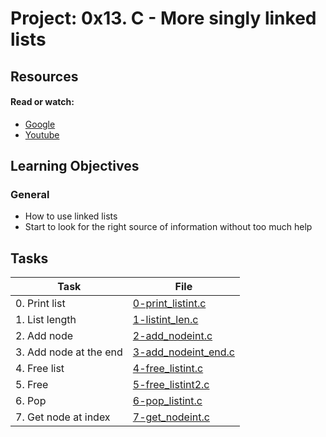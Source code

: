 # Project: 0x13. C - More singly linked lists

## Resources

#### Read or watch:

* [Google](https://intranet.alxswe.com/rltoken/2-7-eVuWcPutbXf6YZZgiA)
* [Youtube](https://intranet.alxswe.com/rltoken/wVWwl86ufLMsXeAigpxllg)
## Learning Objectives

### General

* How to use linked lists
* Start to look for the right source of information without too much help
## Tasks

| Task | File |
| ---- | ---- |
| 0. Print list | [0-print_listint.c](./0-print_listint.c) |
| 1. List length | [1-listint_len.c](./1-listint_len.c) |
| 2. Add node | [2-add_nodeint.c](./2-add_nodeint.c) |
| 3. Add node at the end | [3-add_nodeint_end.c](./3-add_nodeint_end.c) |
| 4. Free list | [4-free_listint.c](./4-free_listint.c) |
| 5. Free | [5-free_listint2.c](./5-free_listint2.c) |
| 6. Pop | [6-pop_listint.c](./6-pop_listint.c) |
| 7. Get node at index | [7-get_nodeint.c](./7-get_nodeint.c) |
